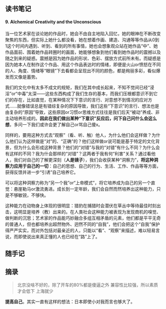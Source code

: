 ## 读书笔记

#### 9. Alchemical Creativity and the Unconscious

当一位艺术家在谈论她的作品时，她会不由自主地陷入回忆，她的眼神在不断改变聚焦的东西，但实际上她什么都没看，她在想着作画、建造、沟通等等作品从0到1这个时间内遇到、听到、看到的所有事情，她也会想象观众站在她作品“中”、她作品面前、围着她作品转圈时的画面，她能够想象到他们看到她作品时的震撼以及随之到来的疑惑。震撼是因为她作品的形状、色彩、摆放方式前所未有。而疑惑是因为她本人在制作这个作品、用这个作品表达时的情绪，即便是火山or愤怒在不同的人、角度、情绪等“眼镜”下去看都会呈现出不同的颜色，都是绚丽多彩，看似爆发而又像是蓄势。

我们的文化中有太多不成文的规矩，我们在其中成长起来，不知不觉间已经“浸淫”or“中毒”太深——这些东西构成了我们生存的基本，而我们压根都意识不到它们的存在，比如直觉，在某种情况下下意识的言行、对意想不到情况的应对方式......就像错误总是有错综复杂的原因导致，我们这些“下意识”的言行、想法也是由复杂的“原因”导致，这些原因or习惯or思维方式往往是我们后天“被动”养成、非主动培养形成的。**因此在我们做出某种“下意识”反应后，问下自己问什么会这么想**，多问一下我们或许会更了解自己or骂自己傻x。

同样的，要用这种方式去“观察”（看、听、触）他人，为什么他们会这样做？为什么他们认为这样做是“对”的、“正确”的？他们这样做or说可能是基于特定的文化背景，但为什么会形成这种背景？他们的“对错”与我的“对错”有什么不同？为什么会有这样的不同？我为什会那样的“对错”？这两者于我有何“利害”关系？通过看他人，我们对自己的了解更深刻（**人是镜子**），我们会收获某种“洞察力”，**将这种洞察力应用于自己的一切**：自己的思想、自己的行为、生活、工作、作品等等方面，获得反馈并进一步“引诱”自己培养它。

可以将这种洞察力称为“另一个我”or“上帝模式”，将它培养成为自己的另一个直觉：悬崖勒马or激流勇进。成长到一定年龄，我们会自然而然培养出这种能力，只是不够敏锐，不够快。

这种能力在动物身上体现的很明显：猎豹在捕猎时会潜伏在草丛中等待最佳时刻出击，这明显是培养（教）出来的。在人类社会这种能力被表现为发现商机的嗅觉、做判断的沉思；艺术家的作品能巧妙融合多组互相矛盾的元素，他们都是平平无奇的普通人，但也都培养出超然物外、迥然不同的“自我”，他们会把这个“自我”保护得严严实实，而对外包括对最亲近的人，只能以“看”、“观察”来描述，难以轻易言说，而即使说出来真正懂的人也已经在“路”上了。


## 随手记


## 摘录

>北京没啥不好的，除了开车的80%都是傻逼之外
>兼容性比较强，所以素质才会低下
>上海就少

**提高自己**。其实一直有这样的想法：日本即使小对我而言也够大了。